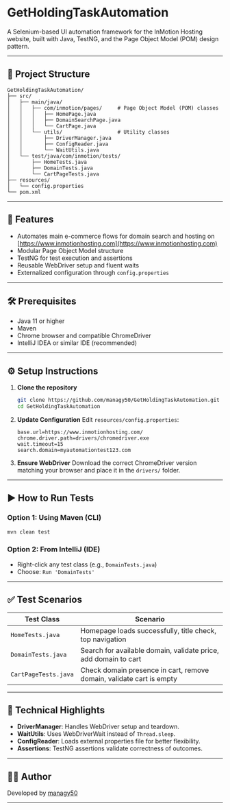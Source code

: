 # GetHoldingTaskAutomation

A Selenium-based UI automation framework for the InMotion Hosting website, built with Java, TestNG, and the Page Object Model (POM) design pattern.

---

## 📁 Project Structure

```
GetHoldingTaskAutomation/
├── src/
│   ├── main/java/
│   │   ├── com/inmotion/pages/     # Page Object Model (POM) classes
│   │   │   ├── HomePage.java
│   │   │   ├── DomainSearchPage.java
│   │   │   └── CartPage.java
│   │   └── utils/                  # Utility classes
│   │       ├── DriverManager.java
│   │       ├── ConfigReader.java
│   │       └── WaitUtils.java
│   └── test/java/com/inmotion/tests/
│       ├── HomeTests.java
│       ├── DomainTests.java
│       └── CartPageTests.java
├── resources/
│   └── config.properties
└── pom.xml
```

---

## 🚀 Features

- Automates main e-commerce flows for domain search and hosting on [https://www.inmotionhosting.com](https://www.inmotionhosting.com)
- Modular Page Object Model structure
- TestNG for test execution and assertions
- Reusable WebDriver setup and fluent waits
- Externalized configuration through `config.properties`

---

## 🛠️ Prerequisites

- Java 11 or higher
- Maven
- Chrome browser and compatible ChromeDriver
- IntelliJ IDEA or similar IDE (recommended)

---

## ⚙️ Setup Instructions

1. **Clone the repository**
   ```bash
   git clone https://github.com/managy50/GetHoldingTaskAutomation.git
   cd GetHoldingTaskAutomation
   ```

2. **Update Configuration**
   Edit `resources/config.properties`:
   ```properties
   base.url=https://www.inmotionhosting.com/
   chrome.driver.path=drivers/chromedriver.exe
   wait.timeout=15
   search.domain=myautomationtest123.com
   ```

3. **Ensure WebDriver**
   Download the correct ChromeDriver version matching your browser and place it in the `drivers/` folder.

---

## ▶️ How to Run Tests

### Option 1: Using Maven (CLI)
```bash
mvn clean test
```

### Option 2: From IntelliJ (IDE)
- Right-click any test class (e.g., `DomainTests.java`)
- Choose: `Run 'DomainTests'`

---

## ✅ Test Scenarios

| Test Class         | Scenario                                                                 |
|--------------------|--------------------------------------------------------------------------|
| `HomeTests.java`   | Homepage loads successfully, title check, top navigation                 |
| `DomainTests.java` | Search for available domain, validate price, add domain to cart          |
| `CartPageTests.java`| Check domain presence in cart, remove domain, validate cart is empty    |

---

## 🧩 Technical Highlights

- **DriverManager**: Handles WebDriver setup and teardown.
- **WaitUtils**: Uses WebDriverWait instead of `Thread.sleep`.
- **ConfigReader**: Loads external properties file for better flexibility.
- **Assertions**: TestNG assertions validate correctness of outcomes.

---


## 🙋‍♂️ Author

Developed by [managy50](https://github.com/managy50)

---


